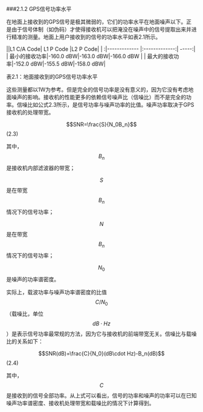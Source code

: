 ###2.1.2 GPS信号功率水平

在地面上接收到的GPS信号是极其微弱的，它们的功率水平在地面噪声以下。正是由于信号体制（如伪码）才使得接收机可以把淹没在噪声中的信号提取出来并进行精准的测量。地面上用户接收到的信号的功率水平如表2.1所示。

||L1 C/A Code| L1 P Code  |L2 P Code|
| :|------------- |:-------------:| -----:|
| 最小的接收功率|-160.0 dBW|-163.0 dBW|-166.0 dBW |
| 最大的接收功率|-152.0 dBW|-155.5 dBW|-158.0 dBW|

表2.1：地面接收到的GPS信号功率水平

这些测量都以1W为参考。但是完全的信号功率是没有意义的，因为它没有考虑地面噪声的影响。接收机的性能更多的依赖信号噪声比（信噪比）而不是完全的功率。信噪比如公式2.3所示，是信号功率与噪声功率的比值。噪声功率取决于GPS接收机的处理带宽。

$$SNR=\frac{S}{N_0B_n}$$	(2.3)

其中，$$B_n$$是接收机内部滤波器的带宽；

$$S$$是在带宽$$B_n$$情况下的信号功率；

$$N$$是在带宽$$B_n$$情况下的信号功率；

$$N_0$$是噪声的功率谱密度。

实际上，载波功率与噪声功率谱密度的比值$$C/N_0$$（载噪比，单位$$dB\cdot Hz$$）是表示信号功率最常规的方法，因为它与接收机的前端带宽无关。信噪比与载噪比的关系如下：

$$SNR(dB)=\frac{C}{N_0}(dB\cdot Hz)-B_n(dB)$$(2.4)

其中，$$C$$是接收到的信号全部功率。从上式可以看出，信号的功率和噪声的功率可以在已知噪声功率谱密度、接收机处理带宽和载噪比的情况下计算得到。
	
	
	
	
	
	
	
	
	
	
	
	
	
	
	
	
	